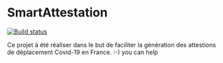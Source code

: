 # SmartAttestation

[![Build status](https://dev.azure.com/hadrametsylla0157/SmartAttestation/_apis/build/status/SmartAttestation-ASP.NET-CI)](https://dev.azure.com/hadrametsylla0157/SmartAttestation/_build/latest?definitionId=1)

Ce projet à été réaliser dans le but de faciliter la génération des attestions de déplacement Covid-19 en France. :-) you can help
